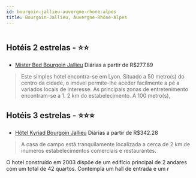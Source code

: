 ```yaml
---
id: bourgoin-jallieu-auvergne-rhone-alpes
title: Bourgoin-Jallieu, Auvergne-Rhône-Alpes
---
```


<center><img src="http://photos.hotelbeds.com/giata/15/157395/157395a_hb_a_003.jpg" alt="" /></center>


## Hotéis 2 estrelas - ⭐️⭐️

-    [Mister Bed Bourgoin Jallieu](https://www.hurb.com/hoteis/bourgoin-jallieu/mister-bed-bourgoin-jallieu-JNP-JP197315?cmp=18055) Diárias a partir de R$277.89
   > Este simples hotel encontra-se em Lyon. Situado a 50 metro(s) do centro da cidade, o imóvel permite-lhe aceder facilmente a pé a variados locais de interesse. As principais zonas de entretenimento encontram-se a 1. 2 km do estabelecimento. A 100 metro(s),

## Hotéis 3 estrelas - ⭐️⭐️⭐️

-    [Hôtel Kyriad Bourgoin Jallieu](https://www.hurb.com/hoteis/bourgoin-jallieu/hotel-kyriad-bourgoin-jallieu-JNP-JP778794?cmp=18055) Diárias a partir de R$342.28
   > A casa de campo está tranquilamente localizada a cerca de 2 km de inúmeros estabelecimentos comerciais e restaurantes.

O hotel construído em 2003 dispõe de um edifício principal de 2 andares com um total de 42 quartos. Contempla um hall de entrada e um r
